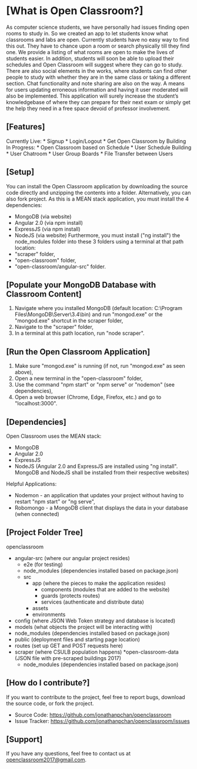 # [What is Open Classroom?]

As computer science students, we have personally had issues finding open rooms to study in. So we created an app to let students know what classrooms and labs are open. Currently students have no easy way to find this out. They have to chance upon a room or search physically till they find one. We provide a listing of what rooms are open to make the lives of students easier. In addition, students will soon be able to upload their schedules and Open Classroom will suggest where they can go to study. There are also social elements in the works, where students can find other people to study with whether they are in the same class or taking a different section. Chat functionality and note sharing are also on the way. A means for users updating erroneous information and having it user moderated will also be implemented. This application will surely increase the student’s knowledgebase of where they can prepare for their next exam or simply get the help they need in a free space devoid of professor involvement.

## [Features]

Currently Live: 
	* Signup
	* Login/Logout
	* Get Open Classroom by Building
In Progress: 
	* Open Classroom based on Schedule
	* User Schedule Building
	* User Chatroom
	* User Group Boards
	* File Transfer between Users

## [Setup]

You can install the Open Classroom application by downloading the source code directly and unzipping the contents into a folder. Alternatively, you can also fork project. As this is a MEAN stack application, you must install the 4 dependencies:
* MongoDB (via website)
* Angular 2.0 (via npm install) 
* ExpressJS (via npm install) 
* NodeJS (via website) 
Furthermore, you must install ("ng install") the node_modules folder into these 3 folders using a terminal at that path location:
* "scraper" folder, 
* "open-classroom" folder, 
* "open-classroom/angular-src" folder.

## [Populate your MongoDB Database with Classroom Content]
1) Navigate where you installed MongoDB (default location: C:\Program Files\MongoDB\Server\3.4\bin) and run "mongod.exe" or the "mongod.exe" shortcut in the scraper folder, 
2) Navigate to the "scraper" folder, 
3) In a terminal at this path location, run "node scraper".

## [Run the Open Classroom Application]
1) Make sure "mongod.exe" is running (if not, run "mongod.exe" as seen above), 
2) Open a new terminal in the "open-classroom" folder, 
3) Use the command "npm start" or "npm serve" or "nodemon" (see dependencies), 
4) Open a web browser (Chrome, Edge, Firefox, etc.) and go to "localhost:3000".

## [Dependencies]

Open Classroom uses the MEAN stack:
* MongoDB 
* Angular 2.0 
* ExpressJS 
* NodeJS
(Angular 2.0 and ExpressJS are installed using "ng install". MongoDB and NodeJS shall be installed from their respective websites) 

Helpful Applications: 
* Nodemon - an application that updates your project without having to restart "npm start" or "ng serve", 
* Robomongo - a MongoDB client that displays the data in your database (when connected)

## [Project Folder Tree]

openclassroom
* angular-src (where our angular project resides)
	* e2e (for testing)
	* node_modules (dependencies installed based on package.json)
	* src
		* app (where the pieces to make the application resides)
			* components (modules that are added to the website)
			* guards (protects routes)
			* services (authenticate and distribute data)
		* assets
		* environments
* config (where JSON Web Token strategy and database is located)
* models (what objects the project will be interacting with)
* node_modules (dependencies installed based on package.json)
* public (deployment files and starting page location)
* routes (set up GET and POST requests here)
* scraper (where CSULB population happens)
	*open-classroom-data (JSON file with pre-scraped buildings 2017)
	* node_modules (dependencies installed based on package.json)

## [How do I contribute?]

If you want to contribute to the project, feel free to report bugs, download the source code, or fork the project.
* Source Code: https://github.com/jonathanpchan/openclassroom
* Issue Tracker: https://github.com/jonathanpchan/openclassroom/issues

## [Support]

If you have any questions, feel free to contact us at openclassroom2017@gmail.com.